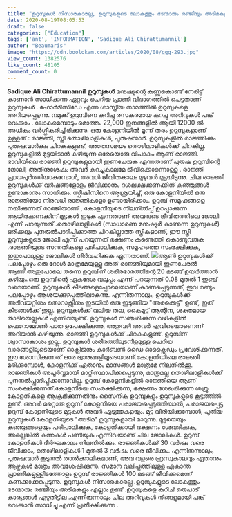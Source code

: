 ```yaml
---
title: "ഉറുമ്പുകൾ നിസാരകാരല്ല, ഉറുമ്പുകളുടെ ലോകത്തും ഭടന്മാരും രഞ്ജിയും അടിമകളും എല്ലാം ഉണ്ട്"
date: 2020-08-19T08:05:53
draft: false
categories: ["Education"]
tags: ['ant', 'INFORMATION', 'Sadique Ali Chirattumannil']
author: "Beaumaris"
image: "https://cdn.boolokam.com/articles/2020/08/ggg-293.jpg"
view_count: 1382576
like_count: 48105
comment_count: 0
---
```


**[](http://13.126.68.249/sadique-ali-chirattumannil-post-about-ant/286332/ggg-322)Sadique Ali Chirattumannil** **ഉറുമ്പുകൾ** മനുഷ്യന്റെ കണ്ണുകൊണ്ട് നേരിട്ട് കാണാൻ സാധിക്കുന്ന ഏറ്റവും ചെറിയ പ്രാണി വിഭാഗത്തിൽ പെട്ടതാണ് ഉറുമ്പുകൾ . ഫോർമിസിഡേ എന്ന ശാസ്ത്രീയ നാമത്തിൽ ഉറുമ്പുകളെ അറിയപ്പെടുന്നു. നമുക്ക് ഉറുമ്പിനെ കുറിച്ചു രസകരമായ കുറച്ചു അറിവുകൾ പങ്ക്‌ വെക്കാം . ലോകമെമ്പാടും മൊത്തം 22,000 ഇനങ്ങളിൽ ആയി 12000 ൽ അധികം വർഗ്ഗീകരിച്ചിരിക്കുന്നു. ഒരു കോളനിയിൽ മൂന്ന് തരം ഉറുമ്പുകളാണ് ഉള്ളത് : രാജ്ഞി, സ്ത്രീ തൊഴിലാളികൾ, പുരുഷന്മാർ. ഉറുമ്പുകളിൽ രാജ്ഞിക്കും പുരുഷന്മാർക്കും ചിറകുകളുണ്ട്, അതേസമയം തൊഴിലാളികൾക്ക് ചിറകില്ല. ഉറുമ്പുകളിൽ മുട്ടയിടാൻ കഴിയുന്ന ഒരേയൊരു വിപാകം ആണ് രാജ്ഞി. ഭാവിയിലെ രാജ്ഞി ഉറുമ്പുകളുമായി ഇണചേരുക എന്നതാണ് പുരുഷ ഉറുമ്പിന്റെ ജോലി, അതിനുശേഷം അവർ കുറച്ചുകാലമേ ജീവിക്കൊന്നൊള്ളു . രാജ്ഞി പ്രായപൂർത്തിയാകുമ്പോൾ, അവൾ ജീവിതകാലം മുഴുവൻ മുട്ടയിടുന്നു. ചില രാജ്ഞി ഉറുമ്പുകൾക്ക് വർഷങ്ങളോളം ജീവിക്കാനും ദശലക്ഷക്കണക്കിന് കുഞ്ഞുങ്ങൾ ഉണ്ടാകാനും സാധിക്കും. സ്പീഷിസിനെ ആശ്രയിച്ച്, ഒരു കോളനിയിൽ ഒരു രാജ്ഞിയോ നിരവധി രാജ്ഞികളോ ഉണ്ടായിരിക്കാം. ഉറുമ്പ് സമൂഹങ്ങളെ നയിക്കുന്നത് രാഞ്ജിയാണ് , കോളനിയുടെ നിലനിൽപ്പ് ഉറപ്പാക്കുന്ന ആയിരക്കണക്കിന് മുട്ടകൾ ഇടുക എന്നതാണ് അവരുടെ ജീവിതത്തിലെ ജോലി എന്ന് പറയുന്നത് .തൊഴിലാളികൾ (സാധാരണ മനുഷ്യർ കാണുന്ന ഉറുമ്പുകൾ) ഒരിക്കലും പുനരുൽപാദിപ്പിക്കാത്ത ചിറകില്ലാത്ത സ്ത്രീകളാണ്, ഈ സ്ത്രീ ഉറുമ്പുകളുടെ ജോലി എന്ന് പറയുന്നത് ഭക്ഷണം കണ്ടെത്തി കൊണ്ടുവരുക .രാജ്ഞിയുടെ സന്തതികളെ പരിപാലിക്കുക, സമൂഹത്തെ സംരക്ഷിക്കുക, ഇതുപോലുള്ള ജോലികൾ നിർവഹിക്കുക എന്നതാണ്. ![](https://scontent.ftrv1-1.fna.fbcdn.net/v/t1.0-9/117994222_2079170915550543_1226668435301315955_n.jpg?_nc_cat=103&_nc_sid=b9115d&_nc_ohc=5opc5_OeI_oAX91SwS-&_nc_ht=scontent.ftrv1-1.fna&oh=e91e54793b29d83b9e059d75b63b9c22&oe=5F642367)ആൺ ഉറുമ്പുകൾക്ക് പലപ്പോഴും ഒരു റോൾ മാത്രമേയുള്ളൂ അത് രാജ്ഞിയുമായി ഇണചേരൽ ആണ്.അതുപോലെ തന്നെ ഉറുമ്പിന് ശരീരഭാരത്തിന്റെ 20 മടങ്ങ് ഉയർത്താൻ കഴിയും.ഒരു ഉറുമ്പിന്റെ ഏകദേശ വലുപ്പം എന്ന് പറയുന്നത് 0.08 മുതൽ 1 ഇഞ്ച് വരെയാണ്. ഉറുമ്പുകൾ കീടങ്ങളെപ്പോലെയാണ് കാണപ്പെടുന്നത്, ഇവ രണ്ടും പലപ്പോഴും ആശയക്കുഴപ്പത്തിലാകുന്നു. എന്നിരുന്നാലും, ഉറുമ്പുകൾക്ക് അടിവയറ്റിനും തൊറാക്സിനും ഇടയിൽ ഒരു ഇടുങ്ങിയ "അരക്കെട്ട്" ഉണ്ട്, ഇത് കീടങ്ങൾക്ക് ഇല്ല. ഉറുമ്പുകൾക്ക് വലിയ തല, കൈമുട്ട് ആന്റിന, ശക്തമായ താടിയെല്ലുകൾ എന്നിവയുണ്ട്. ഉറുമ്പുകൾ സഞ്ചരിക്കുന്ന വഴികളിൽ ഫെറോമോൺ പാത ഉപേക്ഷിക്കുന്നു, അതുവഴി അവർ എവിടെയാണെന്ന് അറിയാൻ കഴിയുന്നു. രാജ്ഞി ഉറുമ്പുകൾക്ക് ചിറകുകളുണ്ട്. ഉറുമ്പിന് ശ്വാസകോശം ഇല്ല. ഉറുമ്പുകൾ ശരീരത്തിലുടനീളമുള്ള ചെറിയ ദ്വാരങ്ങളിലൂടെയാണ് ഓക്സിജനും കാർബൺ ഡൈ ഓക്സൈഡും പ്രവേശിക്കുന്നത്. ഈ ശോസിക്കുന്നത് ഒരേ ദ്വാരങ്ങളിലൂടെയാണ്.കോളനിയിലെ രാജ്ഞി മരിക്കുമ്പോൾ, കോളനിക്ക് ഏതാനും മാസങ്ങൾ മാത്രമേ നിലനിൽക്കൂ. രാജ്ഞികൾ അപൂർവ്വമായി മാറ്റിസ്ഥാപിക്കപ്പെടുന്നു, മാത്രമല്ല തൊഴിലാളികൾക്ക് പുനരുൽപ്പാദിപ്പിക്കാനാവില്ല. ഉറുമ്പ്‌ കോളനികളിൽ‌ രാജ്ഞിയെ ആണ്‌ സംരക്ഷിക്കുന്നത്.കോളനിയെ സംരക്ഷിക്കുന്ന, ഭക്ഷണം ശേഖരിക്കുന്ന ശത്രു കോളനികളെ ആക്രമിക്കുന്നതിനും സൈനിക ഉറുമ്പുകളും ഉറുമ്പുകളുടെ കൂട്ടത്തിൽ ഉണ്ട്. അവർ മറ്റൊരു ഉറുമ്പ് കോളനിയെ പരാജയപ്പെടുത്തിയാൽ, പരാജയപ്പെട്ട ഉറുമ്പ് കോളനിയുടെ മുട്ടകൾ അവർ എടുത്തുകളയും. മുട്ട വിരിയിക്കുമ്പോൾ, പുതിയ ഉറുമ്പുകൾ കോളനിയുടെ "അടിമ" ഉറുമ്പുകളായി മാറുന്നു. മുട്ടയെയും കുഞ്ഞുങ്ങളെയും പരിപാലിക്കുക, കോളനിക്കായി ഭക്ഷണം ശേഖരിക്കുക, അല്ലെങ്കിൽ കുന്നുകൾ പണിയുക എന്നിവയാണ് ചില ജോലികൾ. ഉറുമ്പ് കോളനികൾ ദീർഘകാലം നിലനിൽക്കും. രാജ്ഞികൾക്ക് 30 വർഷം വരെ ജീവിക്കാം, തൊഴിലാളികൾ 1 മുതൽ 3 വർഷം വരെ ജീവിക്കും. എന്നിരുന്നാലും, പുരുഷന്മാർ കൂടുതൽ താൽക്കാലികമാണ്, അവ വളരെ ഹ്രസ്വകാലവും ഏതാനും ആഴ്ചകൾ മാത്രം അവശേഷിക്കുന്നു. സമാന വലിപ്പത്തിലുള്ള ഏകാന്ത പ്രാണികളുള്ളിടത്തോളം ഉറുമ്പ് രാജ്ഞികൾ 100 മടങ്ങ് ജീവിക്കുമെന്ന് കണക്കാക്കപ്പെടുന്നു. ഉറുമ്പുകൾ നിസാരകാരല്ല .ഉറുമ്പുകളുടെ ലോകത്തും ഭടന്മാരും രഞ്ജിയും അടിമകളും എല്ലാം ഉണ്ട് .ഉറുമ്പുകളെ കുറിച് ഒരുപാട് കാര്യങ്ങൾ എഴുതീട്ടില .എന്നിരുന്നാലും ചില അറിവുകൾ നിങ്ങളുമായി പങ്ക്‌ വെക്കാൻ സാധിച്ചു എന്ന് പ്രതീക്ഷിക്കുന്നു .
